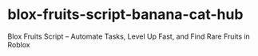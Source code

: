 # blox-fruits-script-banana-cat-hub
Blox Fruits Script – Automate Tasks, Level Up Fast, and Find Rare Fruits in Roblox
